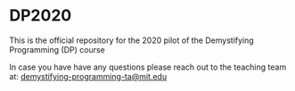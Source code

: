 # DP2020

This is the official repository for the 2020 pilot of the Demystifying Programming (DP) course

In case you have have any questions please reach out to the teaching team at: demystifying-programming-ta@mit.edu